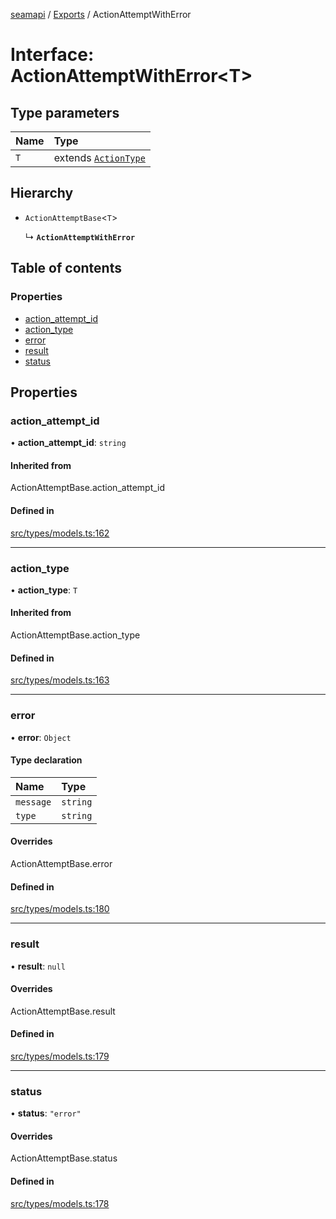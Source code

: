 [seamapi](../README.md) / [Exports](../modules.md) / ActionAttemptWithError

# Interface: ActionAttemptWithError<T\>

## Type parameters

| Name | Type |
| :------ | :------ |
| `T` | extends [`ActionType`](../modules.md#actiontype) |

## Hierarchy

- `ActionAttemptBase`<`T`\>

  ↳ **`ActionAttemptWithError`**

## Table of contents

### Properties

- [action\_attempt\_id](ActionAttemptWithError.md#action_attempt_id)
- [action\_type](ActionAttemptWithError.md#action_type)
- [error](ActionAttemptWithError.md#error)
- [result](ActionAttemptWithError.md#result)
- [status](ActionAttemptWithError.md#status)

## Properties

### action\_attempt\_id

• **action\_attempt\_id**: `string`

#### Inherited from

ActionAttemptBase.action\_attempt\_id

#### Defined in

[src/types/models.ts:162](https://github.com/seamapi/javascript/blob/main/src/types/models.ts#L162)

___

### action\_type

• **action\_type**: `T`

#### Inherited from

ActionAttemptBase.action\_type

#### Defined in

[src/types/models.ts:163](https://github.com/seamapi/javascript/blob/main/src/types/models.ts#L163)

___

### error

• **error**: `Object`

#### Type declaration

| Name | Type |
| :------ | :------ |
| `message` | `string` |
| `type` | `string` |

#### Overrides

ActionAttemptBase.error

#### Defined in

[src/types/models.ts:180](https://github.com/seamapi/javascript/blob/main/src/types/models.ts#L180)

___

### result

• **result**: ``null``

#### Overrides

ActionAttemptBase.result

#### Defined in

[src/types/models.ts:179](https://github.com/seamapi/javascript/blob/main/src/types/models.ts#L179)

___

### status

• **status**: ``"error"``

#### Overrides

ActionAttemptBase.status

#### Defined in

[src/types/models.ts:178](https://github.com/seamapi/javascript/blob/main/src/types/models.ts#L178)
